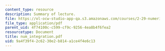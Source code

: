 ```yaml
---
content_type: resource
description: Summary of lecture.
file: https://ol-ocw-studio-app-qa.s3.amazonaws.com/courses/2-29-numerical-marine-hydrodynamics-13-024-spring-2003/9a4f39f42c6230e2b814a1ce4f4e6c13_num_integration.pdf
file_type: application/pdf
parent_uid: 4f74100c-c599-cf9c-9256-4ea8b4f6fea2
resourcetype: Document
title: num_integration.pdf
uid: 9a4f39f4-2c62-30e2-b814-a1ce4f4e6c13
---
```

